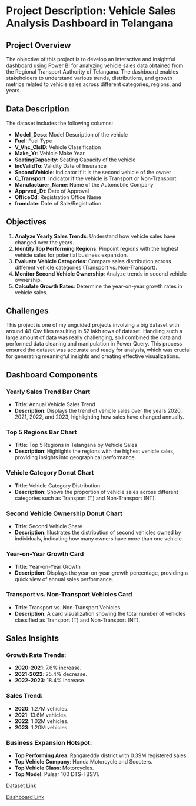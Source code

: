 
# Project Description: Vehicle Sales Analysis Dashboard in Telangana 

## Project Overview
The objective of this project is to develop an interactive and insightful dashboard using Power BI for analyzing vehicle sales data obtained from the Regional Transport Authority of Telangana. The dashboard enables stakeholders to understand various trends, distributions, and growth metrics related to vehicle sales across different categories, regions, and years.

## Data Description
The dataset includes the following columns:

- **Model_Desc**: Model Description of the vehicle
- **Fuel**: Fuel Type
- **V_Vhc_ClsID**: Vehicle Classification
- **Make_Yr**: Vehicle Make Year
- **SeatingCapacity**: Seating Capacity of the vehicle
- **IncValidTo**: Validity Date of Insurance
- **SecondVehicle**: Indicator if it is the second vehicle of the owner
- **C_Transport**: Indicator if the vehicle is Transport or Non-Transport
- **Manufacturer_Name**: Name of the Automobile Company
- **Apprved_Dt**: Date of Approval
- **OfficeCd**: Registration Office Name
- **fromdate**: Date of Sale/Registration

## Objectives
1. **Analyze Yearly Sales Trends**: Understand how vehicle sales have changed over the years.
2. **Identify Top Performing Regions**: Pinpoint regions with the highest vehicle sales for potential business expansion.
3. **Evaluate Vehicle Categories**: Compare sales distribution across different vehicle categories (Transport vs. Non-Transport).
4. **Monitor Second Vehicle Ownership**: Analyze trends in second vehicle ownership.
5. **Calculate Growth Rates**: Determine the year-on-year growth rates in vehicle sales.

## Challenges
This project is one of my unguided projects involving a big dataset with around 48 Csv files resulting in 52 lakh rows of dataset. Handling such a large amount of data was really challenging, so I combined the data and performed data cleaning and manipulation in Power Query. This process ensured the dataset was accurate and ready for analysis, which was crucial for generating meaningful insights and creating effective visualizations.

## Dashboard Components
### Yearly Sales Trend Bar Chart
- **Title**: Annual Vehicle Sales Trend
- **Description**: Displays the trend of vehicle sales over the years 2020, 2021, 2022, and 2023, highlighting how sales have changed annually.

### Top 5 Regions Bar Chart
- **Title**: Top 5 Regions in Telangana by Vehicle Sales
- **Description**: Highlights the regions with the highest vehicle sales, providing insights into geographical performance.

### Vehicle Category Donut Chart
- **Title**: Vehicle Category Distribution
- **Description**: Shows the proportion of vehicle sales across different categories such as Transport (T) and Non-Transport (NT).

### Second Vehicle Ownership Donut Chart
- **Title**: Second Vehicle Share
- **Description**: Illustrates the distribution of second vehicles owned by individuals, indicating how many owners have more than one vehicle.

### Year-on-Year Growth Card
- **Title**: Year-on-Year Growth
- **Description**: Displays the year-on-year growth percentage, providing a quick view of annual sales performance.

### Transport vs. Non-Transport Vehicles Card
- **Title**: Transport vs. Non-Transport Vehicles
- **Description**: A card visualization showing the total number of vehicles classified as Transport (T) and Non-Transport (NT).

## Sales Insights
### Growth Rate Trends:
- **2020-2021**: 7.6% increase.
- **2021-2022**: 25.4% decrease.
- **2022-2023**: 18.4% increase.

### Sales Trend:
- **2020**: 1.27M vehicles.
- **2021**: 13.6M vehicles.
- **2022**: 1.02M vehicles.
- **2023**: 1.20M vehicles.

### Business Expansion Hotspot:
- **Top Performing Area**: Rangareddy district with 0.39M registered sales.
- **Top Vehicle Company**: Honda Motorcycle and Scooters.
- **Top Vehicle Class**: Motorcycles.
- **Top Model**: Pulsar 100 DTS-I BSVI.



[Dataset Link](https://data.telangana.gov.in/dataset/a26d65d6-99ce-46e1-930e-84039fbf3a6d)

[Dashboard Link](https://app.powerbi.com/view?r=eyJrIjoiZjlmYTNjMmEtMzZiZC00NjU5LThjMjgtNzVmZDYxYjBjZjczIiwidCI6IjM1MWJiYTBmLTBhYWQtNDYzZC05ZjM3LTJlZThkZmZiMGIwMCJ9)

